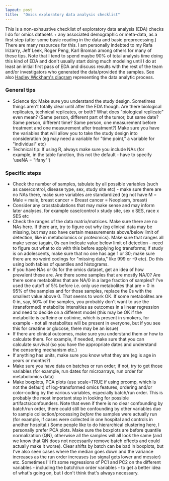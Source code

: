 ```yaml
---
layout: post
title:  "Omics exploratory data analysis checklist"
---
```


This is a non-exhaustive checklist of exploratory data analysis (EDA) checks I do for omics datasets + any associated demographic or meta-data, as a first step (after some basic reading in the data and basic preprocessing.)
There are many resources for this. I am personally indebted to my Rafa Irizarry, Jeff Leek, Roger Peng, Karl Broman among others for many of these tips.
Note that I tend to spend maybe 90% of total analysis time doing this kind of EDA and don't usually start doing much modeling until I do at least an initial first pass of EDA and discuss 
results with the rest of the team and/or investigators who generated the data/provided the samples. See also [Hadley Wickham's diagram](http://r4ds.had.co.nz/diagrams/data-science.png) representing the data analytic process.

### General tips
* Science tip: Make sure you understand the study design. Sometimes things aren't totally clear until after the EDA though. Are there
biological replicates, technical replicates, or both? What does "biological replicate" even mean? (Same person, different part of the tumor, but same date?
Same person, different time? Same person, one measurement before treatment and one measurement after treatment?) Make sure you have the variables
that will allow you to take the study design into consideration (eg may need a variable for "time point," a variable for "individual" etc)
* Technical tip: If using R, always make sure you include NAs (for example, in the table function, this not the default - have to specify 'useNA = "ifany"')

### Specific steps
* Check the number of samples, tabulate by all possible variables (such as case/control, disease type, sex, study site etc) - make sure there are no
NAs there, make sure variables are standardized (eg not have M = Male = male, breast cancer = Breast cancer = Neoplasm, breast)
* Consider any crosstabulations that may make sense and may inform later analyses, for example case/control x study site, sex x SES, race x SES etc
* Check the ranges of the data matrix/matrices. Make sure there are no NAs here. If there are, try to figure out why (eg clinical data may be missing, but
may aso have certain measurements above/below limit of detection, like in metabolomics or proteomics). Make sure that ranges all make sense (again, 0s
can indicate value below limit of detection - need to figure out what to do with this before applying log transforms; if study is on adolescents, make sure that no one
has age 1 or 30; make sure there are no weird codings for "missing data," like 999 or -9 etc).  Do this using both tables of quantiles and histograms.
* If you have NAs or 0s for the omics dataset, get an idea of how prevalent these are. Are there some samples that are mostly NA/0? Are there some metabolites that are NA/0
in a large fraction of samples? I've used the cutoff of 5% before i.e. only use metabolites that are > 0 in 95% of the samples and for those samples, replace the 0s with the
smallest value above 0. That seems to work OK. If some metabolites are 0 in, say, 50% of the samples, you probably don't want to use the (transformed) metabolite intensities
as outcomes in a linear regression and need to decide on a different model (this may be OK if the metabolite is caffeine or cotinine, which is present in smokers, for example - 
not all metabolites will be present in everyone, but if you see this for creatine or glucose, there may be an issue)
* If there are clinical outcomes, make sure you understand them or how to calculate them. For example, if needed, make sure that you can calculate survival (so you have the appropriate dates and understand the censoring mechanism etc.)
* If anything has units, make sure you know what they are (eg is age in years or months?) 
* Make sure you have data on batches or run order; if not, try to get those variables (for example, run dates for microarrays, run order
for metabolomics data)
* Make boxplots, PCA plots (use scale=TRUE if using prcomp, which is not the default) of log-transformed omics features, ordering and/or color-coding by the various
variables, especially batch/run order. This is probably the most important step in looking for possible artifacts/confounders. Note that even if there is no clear
confounding by batch/run order, there could still be confounding by other variables due to sample collection/processing *before* the samples were actually run (for
example, if cases were collected in one hospital and controls in another hospital.) Some people like to do hierarchical clustering here, I personally prefer PCA plots. Make
sure the boxplots are before quantile normalization (QN), otherwise all the samples will all look the same (and we know that QN does not necessarily remove
batch effects and could actually make it worse). Clear shifts by batch can be bad in boxplots, but I've also seen cases where the median goes down and the variance
increases as the run order increases (so signal gets lower and messier) etc. Sometimes I'll fit some regressions of PC1 and PC2 on the different variables - including
the batch/run order variables - to get a better idea of what's going on, but I don't think that's always necessary.

